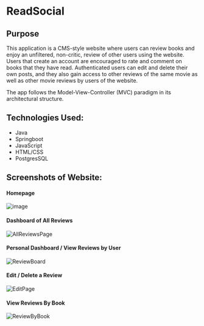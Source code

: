 # ReadSocial

## Purpose

This application is a CMS-style website where users can review books and enjoy an unfiltered, non-critic, review of other users using the website. 
Users that create an account are encouraged to rate and comment on books that they have read. Authenticated users can edit and delete their own posts, and they also gain access to other reviews of the same movie as well as other movie reviews by users of the website.

The app follows the Model-View-Controller (MVC) paradigm in its architectural structure.


## Technologies Used:
 * Java
 * Springboot 
 * JavaScript
 * HTML/CSS
 * PostgresSQL


## Screenshots of Website:

#### Homepage

![image](https://user-images.githubusercontent.com/75647359/215276738-975723c7-1cdc-4de3-8276-3a9ab2eaff2d.png)

#### Dashboard of All Reviews 

![AllReviewsPage](https://user-images.githubusercontent.com/75647359/220468007-18b7ddff-11ee-4b8d-88dd-eba829cc7284.png)

#### Personal Dashboard / View Reviews by User 

![ReviewBoard](https://user-images.githubusercontent.com/75647359/220468073-0a4fb19a-9cc7-407b-b631-31d89154d969.png)


#### Edit / Delete a Review

![EditPage](https://user-images.githubusercontent.com/75647359/220468190-54b00724-1dde-47d1-8e2c-7721f4b6f920.png)


#### View Reviews By Book 

![ReviewByBook](https://user-images.githubusercontent.com/75647359/220468238-543c586f-a86e-4ad2-b8c0-aaae8f791734.png)
